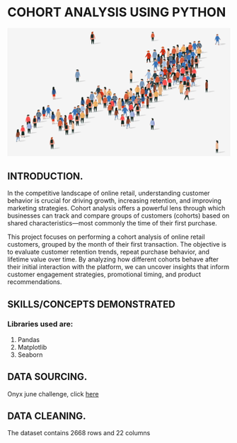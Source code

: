 # COHORT ANALYSIS USING PYTHON
![Intro_image](https://github.com/Temperance-Godwin/COHORT-ANALYSIS/blob/main/Intro.png)

## INTRODUCTION.
In the competitive landscape of online retail, understanding customer behavior is crucial for driving growth, increasing retention, and improving marketing strategies. Cohort analysis offers a powerful lens through which businesses can track and compare groups of customers (cohorts) based on shared characteristics—most commonly the time of their first purchase.

This project focuses on performing a cohort analysis of online retail customers, grouped by the month of their first transaction. The objective is to evaluate customer retention trends, repeat purchase behavior, and lifetime value over time. By analyzing how different cohorts behave after their initial interaction with the platform, we can uncover insights that inform customer engagement strategies, promotional timing, and product recommendations.

## SKILLS/CONCEPTS DEMONSTRATED
### Libraries used are:
1. Pandas
2. Matplotlib
3. Seaborn


## DATA SOURCING.
Onyx june challenge, click [here](https://onyxdata.co.uk/dataset_challenge/june-2022/)

## DATA CLEANING.
The dataset contains 2668 rows and 22 columns
